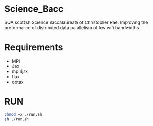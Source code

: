 # Science_Bacc
SQA scottish Science Baccalaureate of Christopher Rae.  Improving the preformance of distributed data parallelism of low wifi bandwidths

# Requirements
* MPI
* Jax
* mpi4jax
* flax
* optax

# RUN
```bash
chmod +x ./run.sh
sh ./run.sh
```

